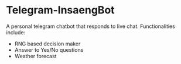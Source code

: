 # Telegram-InsaengBot
A personal telegram chatbot that responds to live chat. 
Functionalities include:
- RNG based decision maker
- Answer to Yes/No questions
- Weather forecast
